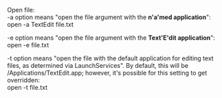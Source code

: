 Open file:  
-a option means "open the file argument with the **n'a'med application**":  
open -a TextEdit file.txt

-e option means "open the file argument with the **Text'E'dit application**":  
open -e file.txt

-t option means "open the file with the default application for editing text files, as determined via LaunchServices". By default, this will be /Applications/TextEdit.app; however, it's possible for this setting to get overridden:  
open -t file.txt
